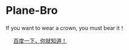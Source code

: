 # Plane-Bro
If you want to wear a crown, you must bear it！

<!Doctype html>
<html>
  <head>
    <meta http-equiv="Content-Type" content="text/html;charset:Utf-8">
    <title>Hello World</title>
  </head>
  <body>
    <?php
      echo "Hello world!";
    ?>
    <a href="https:www.baidu.com">百度一下，你就知道！</a>
  </body>
</html>
